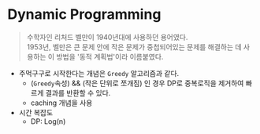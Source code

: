 
# Dynamic Programming
> 수학자인 리처드 벨만이 1940년대에 사용하던 용어였다. <br>
> 1953년, 벨만은 큰 문제 안에 작은 문제가 중첩되어있는 문제를 해결하는 데 사용하는 이 방법을 '동적 계획법'이라 이름붙였다.<br>
  
* 주먹구구로 시작한다는 개념은 `Greedy` 알고리즘과 같다.
  * (`Greedy`속성) && (작은 단위로 쪼개짐) 인 경우 DP로 중복로직을 제거하여 빠르게 결과를 반환할 수 있다.
  * caching 개념을 사용
* 시간 복잡도
  * DP: Log(n)

